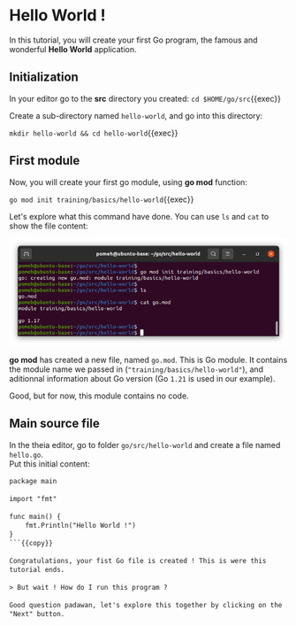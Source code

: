 # Hello World !

In this tutorial, you will create your first Go program, the famous and wonderful **Hello World** application.

## Initialization

In your editor go to the **src** directory you created: `cd $HOME/go/src`{{exec}}

Create a sub-directory named `hello-world`, and go into this directory:

`mkdir hello-world && cd hello-world`{{exec}}

## First module

Now, you will create your first go module, using **go mod** function:

`go mod init training/basics/hello-world`{{exec}}

Let's explore what this command have done. You can use `ls` and `cat` to show the file content:

![Scan results](./images/go-mod.png)

**go mod** has created a new file, named `go.mod`. This is Go module. It contains the module name we passed in (`"training/basics/hello-world"`), and aditionnal information about Go version (Go `1.21` is used in our example).

Good, but for now, this module contains no code.

## Main source file

In the theia editor, go to folder `go/src/hello-world` and create a file named `hello.go`.  
Put this initial content:  

```
package main

import "fmt"

func main() {
    fmt.Println("Hello World !")
}
```{{copy}}

Congratulations, your fist Go file is created ! This is were this tutorial ends.

> But wait ! How do I run this program ?

Good question padawan, let's explore this together by clicking on the "Next" button.
